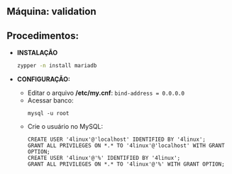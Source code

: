 Máquina: validation
-------------------

Procedimentos:
--------------

* **INSTALAÇÃO**
  ```bash
  zypper -n install mariadb
  ```

* **CONFIGURAÇÃO:**
  - Editar o arquivo **/etc/my.cnf**: `bind-address = 0.0.0.0`
  -  Acessar banco: 
     ```
     mysql -u root
     ```
  -  Crie o usuário no MySQL:
     ```mysql
     CREATE USER '4linux'@'localhost' IDENTIFIED BY '4linux';
     GRANT ALL PRIVILEGES ON *.* TO '4linux'@'localhost' WITH GRANT OPTION;
     CREATE USER '4linux'@'%' IDENTIFIED BY '4linux';
     GRANT ALL PRIVILEGES ON *.* TO '4linux'@'%' WITH GRANT OPTION;
     ```

